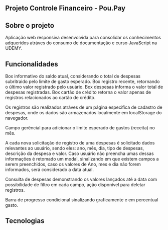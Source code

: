 ## Projeto Controle Financeiro - Pou.Pay

## Sobre o projeto
Aplicação web responsiva desenvolvida para consolidar os conhecimentos adqueridos atráves do consumo de documentação e curso JavaScript na UDEMY.

## Funcionalidades

Box informativo do saldo atual, considerando o total de despesas subritraido pelo limite de gasto esperado.
Box registro recente, retornando o último valor registrado pelo usuário.
Box despesas informa o valor total de despesas registradas.
Box cartão de crédito retorna o valor apenas de registros relacionados ao cartão de crédito.

Os registros são realizados atráves de um página especifica de cadastro de despesas, onde os dados são armazenados localmente em localStorage do navegador.

Campo gerêncial para adicionar o limite esperado de gastos (receita) no mês.

A cada nova solicitação de registro de uma despesas é solicitado dados relevantes ao usuário, sendo eles: ano, mês, dia, tipo de despesas, descrição da despesa e valor. Caso usuário não preencha umas dessas informações é retomado um modal, sinalizando em que existem campos a serem preenchidos, caso os valores de Ano, mes e dia não forem informados, será considerado a data atual.

Consulta de despesas demonstrando os valores lançados até a data com possibilidade de filtro em cada campo, ação disponível para deletar registros.

Barra de progresso condicional sinalizando graficamente e em percentual gasto.

## Tecnologias



